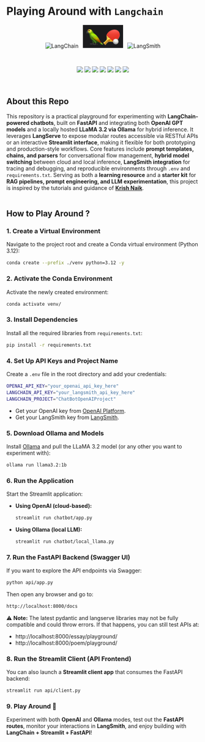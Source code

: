 # Playing Around with  `Langchain`

<p align="center">
  <img src="https://registry.npmmirror.com/@lobehub/icons-static-png/latest/files/dark/langchain-color.png" alt="LangChain" height="100"/>&nbsp;&nbsp;
	<img src="https://github.com/SoubhikSinha/SoubhikSinha/blob/main/extras/Screenshot%202025-09-19%20at%2018.23.09.png" alt="LangServe" height="60"/>&nbsp;&nbsp;
  <img src="https://registry.npmmirror.com/@lobehub/icons-static-png/latest/files/dark/langsmith-color.png" alt="LangSmith" height="100"/>
</p>
<br>

<p align="center">
  <img src="https://img.shields.io/badge/Python-3.12+-blue.svg" />
  <img src="https://img.shields.io/badge/LangChain-0.3.x-green.svg" />
  <img src="https://img.shields.io/badge/LangServe-0.3.x-brightgreen.svg" />
  <img src="https://img.shields.io/badge/FastAPI-0.115+-teal.svg" />
  <img src="https://img.shields.io/badge/Streamlit-1.49+-red.svg" />
  <img src="https://img.shields.io/badge/Ollama-0.5.x-orange.svg" />
  <img src="https://img.shields.io/badge/LangSmith-Latest-lightgrey.svg" />
</p>
<br>

## About this Repo

This repository is a practical playground for experimenting with **LangChain-powered chatbots**, built on **FastAPI** and integrating both **OpenAI GPT models** and a locally hosted **LLaMA 3.2 via Ollama** for hybrid inference. It leverages **LangServe** to expose modular routes accessible via RESTful APIs or an interactive **Streamlit interface**, making it flexible for both prototyping and production-style workflows. Core features include **prompt templates, chains, and parsers** for conversational flow management, **hybrid model switching** between cloud and local inference, **LangSmith integration** for tracing and debugging, and reproducible environments through `.env` and `requirements.txt`. Serving as both a **learning resource** and a **starter kit** for **RAG pipelines, prompt engineering, and LLM experimentation**, this project is inspired by the tutorials and guidance of [**Krish Naik**](https://github.com/krishnaik06).
<br>
<br>

## How to Play Around ?
### **1. Create a Virtual Environment**
Navigate to the project root and create a Conda virtual environment (Python 3.12):
```bash
conda create --prefix ./venv python=3.12 -y
```

### **2. Activate the Conda Environment**
Activate the newly created environment:
```bash
conda activate venv/
```

### **3. Install Dependencies**
Install all the required libraries from `requirements.txt`:
```bash
pip install -r requirements.txt
```

### **4. Set Up API Keys and Project Name**
Create a `.env` file in the root directory and add your credentials:
```bash
OPENAI_API_KEY="your_openai_api_key_here"
LANGCHAIN_API_KEY="your_langsmith_api_key_here"
LANGCHAIN_PROJECT="ChatBotOpenAIProject"
```
-   Get your OpenAI key from [OpenAI Platform](https://platform.openai.com/).
-   Get your LangSmith key from [LangSmith](https://www.langchain.com/langsmith).

### **5. Download Ollama and Models**
Install [Ollama](https://ollama.com/) and pull the LLaMA 3.2 model (or any other you want to experiment with):
```bash
ollama run llama3.2:1b
```

### **6. Run the Application**
Start the Streamlit application:
-   **Using OpenAI (cloud-based):**
	```bash
	streamlit run chatbot/app.py
	```
- **Using Ollama (local LLM):**
	```bash
	streamlit run chatbot/local_llama.py
	```

### **7. Run the FastAPI Backend (Swagger UI)**
If you want to explore the API endpoints via Swagger:
```bash
python api/app.py
```
Then open any browser and go to:
```bash
http://localhost:8000/docs
```
⚠️ **Note:** The latest pydantic and langserve libraries may not be fully compatible and could throw errors. If that happens, you can still test APIs at:
-   http://localhost:8000/essay/playground/
-   http://localhost:8000/poem/playground/

### **8. Run the Streamlit Client (API Frontend)**
You can also launch a **Streamlit client app** that consumes the FastAPI backend:
```bash
streamlit run api/client.py
```

### **9. Play Around 🚀**
Experiment with both **OpenAI** and **Ollama** modes, test out the **FastAPI routes**, monitor your interactions in **LangSmith**, and enjoy building with **LangChain + Streamlit + FastAPI**!
